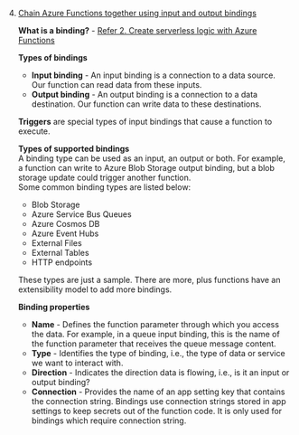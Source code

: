 4. [Chain Azure Functions together using input and output bindings](https://docs.microsoft.com/en-us/learn/modules/chain-azure-functions-data-using-bindings/)

    **What is a binding?** - [Refer 2. Create serverless logic with Azure Functions](2.%20Create%20serverless%20logic%20with%20Azure%20Functions.md)
    
    **Types of bindings**
    - **Input binding** - An input binding is a connection to a data source. Our function can read data from these inputs.
    - **Output binding** - An output binding is a connection to a data destination. Our function can write data to these destinations.
    
    **Triggers** are special types of input bindings that cause a function to execute.
    
    **Types of supported bindings**<br/>
    A binding type can be used as an input, an output or both. For example, a function can write to Azure Blob Storage output binding, but a blob storage update could trigger another function.<br/>
    Some common binding types are listed below:
    - Blob Storage
    - Azure Service Bus Queues
    - Azure Cosmos DB
    - Azure Event Hubs
    - External Files
    - External Tables
    - HTTP endpoints
    
    These types are just a sample. There are more, plus functions have an extensibility model to add more bindings.
    
    **Binding properties**
    - **Name** - Defines the function parameter through which you access the data. For example, in a queue input binding, this is the name of the function parameter that receives the queue message content.
    - **Type** - Identifies the type of binding, i.e., the type of data or service we want to interact with.
    - **Direction** - Indicates the direction data is flowing, i.e., is it an input or output binding?
    - **Connection** - Provides the name of an app setting key that contains the connection string. Bindings use connection strings stored in app settings to keep secrets out of the function code. It is only used for bindings which require connection string.
    
